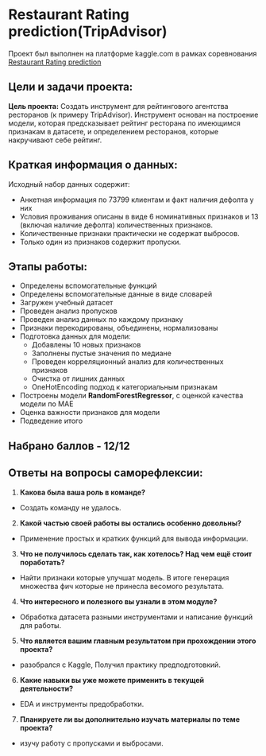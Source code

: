 # Restaurant Rating prediction(TripAdvisor)
Проект был выполнен на платформе kaggle.com в рамках соревнования [Restaurant Rating prediction](https://www.kaggle.com/c/sf-dst-restaurant-rating)

## Цeли и задачи проекта:
**Цель проекта:** 
Создать инструмент для рейтингового агентства ресторанов (к примеру TripAdvisor).
Инструмент основан на построение модели, которая предсказывает рейтинг ресторана по имеющимся признакам в датасете, 
и определением ресторанов, которые накручивают себе рейтинг.


## Краткая информация о данных:
Исходный набор данных содержит:

- Анкетная информация по 73799 клиентам  и факт наличия дефолта у них
- Условия проживания описаны в виде 6 номинативных признаков и 13 (включая наличие дефолта) количественных признаков.
- Количественные признаки практически не содержат выбросов.
- Только один из признаков содержит пропуски.


## Этапы работы:
- Определены вспомогательные функций
- Определены вспомогательные данные в виде словарей
- Загружен учебный датасет
- Проведен анализ пропусков
- Проведен анализ данных по каждому признаку
- Признаки перекодированы, объединены, нормализованы
- Подготовка данных для модели:
	- Добавлены 10 новых признаков
	- Заполнены пустые значения по медиане
	- Проведен корреляционный анализ для количественных признаков
	- Очистка от лишних данных
    - OneHotEncoding подход к категориальным признакам
- Построены модели **RandomForestRegressor**, с оценкой качества модели по MAE
- Оценка важности признаков для модели
- Подведение итого

## Набрано баллов - 12/12
 
 
## Ответы на вопросы саморефлексии:
1. **Какова была ваша роль в команде?** 
 - Создать команду не удалось. 

2. **Какой частью своей работы вы остались особенно довольны?**  
 - Применение простых и кратких функций для вывода информации. 

3. **Что не получилось сделать так, как хотелось? Над чем ещё стоит поработать?** 
 - Найти признаки которые улучшат модель. В итоге генерация множества фич которые не принесла весомого результата. 

4. **Что интересного и полезного вы узнали в этом модуле?** 
 - Обработка датасета разными инструментами и написание функций для работы. 

5. **Что является вашим главным результатом при прохождении этого проекта?** 
 - разобрался c Kaggle,  Получил практику предподготовкий. 

6. **Какие навыки вы уже можете применить в текущей деятельности?**
 - EDA и инструменты предобработки.

7. **Планируете ли вы дополнительно изучать материалы по теме проекта?**
 - изучу работу с пропусками и выбросами.

